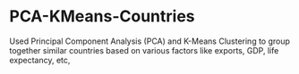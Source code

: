 # PCA-KMeans-Countries
Used Principal Component Analysis (PCA) and K-Means Clustering to group together similar countries based on various factors like exports, GDP, life expectancy, etc,
